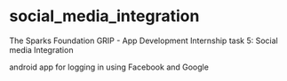 # social_media_integration

The Sparks Foundation
GRIP - App Development Internship
task 5: Social media Integration

android app for logging in using Facebook and Google
